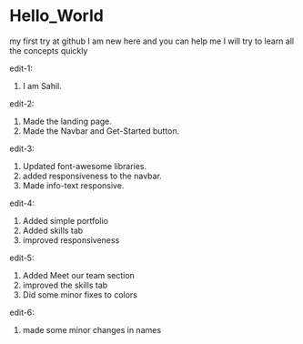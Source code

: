 # Hello_World
my first try at github
I am new here and you can help me
I will try to learn all the concepts quickly

edit-1: 
  1. I am Sahil.

edit-2: 
 1. Made the landing page.
 2. Made the Navbar and Get-Started button.

edit-3: 
 1. Updated font-awesome libraries.
 2. added responsiveness to the navbar.
 3. Made info-text responsive.

edit-4:
 1. Added simple portfolio
 2. Added skills tab
 3. improved responsiveness

edit-5:
 1. Added Meet our team section
 2. improved the skills tab
 3. Did some minor fixes to colors
 
 edit-6:
 1.  made some minor changes in names
